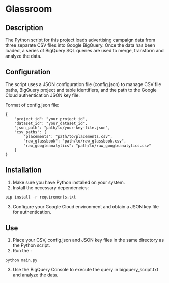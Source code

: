 # Glassroom

## Description

The Python script for this project loads advertising campaign data from three separate CSV files into Google BigQuery. Once the data has been loaded, a series of BigQuery SQL queries are used to merge, transform and analyze the data.

## Configuration

The script uses a JSON configuration file (config.json) to manage CSV file paths, BigQuery project and table identifiers, and the path to the Google Cloud authentication JSON key file.

Format of config.json file:

```
{
    "project_id": "your_project_id",
    "dataset_id": "your_dataset_id",
    "json_path": "path/to/your-key-file.json",
    "csv_paths": {
        "placements": "path/to/placements.csv",
        "raw_glassbook": "path/to/raw_glassbook.csv",
        "raw_googleanalytics": "path/to/raw_googleanalytics.csv"
    }
}
```

## Installation

1. Make sure you have Python installed on your system.
2. Install the necessary dependencies:
```
pip install -r requirements.txt
```
3. Configure your Google Cloud environment and obtain a JSON key file for authentication.

## Use

1. Place your CSV, config.json and JSON key files in the same directory as the Python script.
2. Run the :
```
python main.py
```
3. Use the BigQuery Console to execute the query in bigquery_script.txt and analyze the data.
